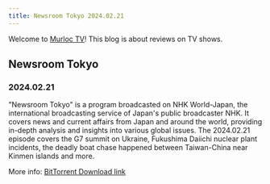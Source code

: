 ```yaml
---
title: Newsroom Tokyo 2024.02.21
---
```

Welcome to [Murloc TV](https://murloc.icu/)! This blog is about reviews on TV shows.
## Newsroom Tokyo

### 2024.02.21

"Newsroom Tokyo" is a program broadcasted on NHK World-Japan, the international broadcasting service of Japan's public broadcaster NHK. It covers news and current affairs from Japan and around the world, providing in-depth analysis and insights into various global issues. 
The 2024.02.21 episode covers the G7 summit on Ukraine, Fukushima Daiichi nuclear plant incidents, the deadly boat chase happened between Taiwan-China near Kinmen islands and more. 


More info: [BitTorrent Download link](https://murloc.icu/torrents/7954d603def33d6ad1c75a9f47f3493bd3363e60/)

